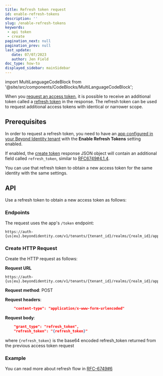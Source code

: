 ```yaml
---
title: Refresh token request
id: enable-refresh-tokens
description: ''
slug: /enable-refresh-tokens
keywords:
 - api token
 - create
pagination_next: null
pagination_prev: null
last_update:
   date: 07/07/2023
   author: Jen Field
doc_type: how-to
displayed_sidebar: mainSidebar
---
```


import MultiLanguageCodeBlock from '@site/src/components/CodeBlocks/MultiLanguageCodeBlock';


When you [request an access token](/docs/create-api-token#api), it is possible to receive an additional token called a [refresh token](https://datatracker.ietf.org/doc/html/rfc6749#section-1.5) in the response.  The refresh token can be used to request additional access tokens with identical or narrower scope.

## Prerequisites

In order to request a refresh token, you need to have an [app configured in your Beyond Identity tenant](/docs/add-an-application) with the **Enable Refresh Tokens** setting enabled.

If enabled, the [create token](/docs/create-api-token#api) response JSON object will contain an additional field called `refresh_token`, similar to [RFC6749#4.1.4](https://datatracker.ietf.org/doc/html/rfc6749#section-4.1.4).

You can use that refresh token to obtain a new access token for the same identity with the same settings.

## API

Use a refresh token to obtain a new access token as follows:

### Endpoints

The request uses the app's `/token` endpoint:

```http
https://auth-{us|eu}.beyondidentity.com/v1/tenants/{tenant_id}/realms/{realm_id}/applications/{application_id}/token
```

### Create HTTP Request

Create the HTTP request as follows:

**Request URL**

```http
https://auth-{us|eu}.beyondidentity.com/v1/tenants/{tenant_id}/realms/{realm_id}/applications/{application_id}/token
```

**Request method**: POST

**Request headers**:

```json
    "content-type": "application/x-www-form-urlencoded"
```

**Request body**:

```json
    "grant_type": "refresh_token",
    "refresh_token": "{refresh_token}"
```
where `{refresh_token}` is the base64 encoded refresh_token returned from the previous access token request

### Example

<MultiLanguageCodeBlock
curl='curl "https://auth-$(REGION).beyondidentity.com/v1/tenants/$(TENANT_ID)/realms/$(REALM_ID)/applications/$(APPLICATION_ID)/token" \
-X POST \
-H "Content-Type: application/x-www-form-urlencoded" \
-d "grant_type=refresh_token&refresh_token=$(REFRESH_TOKEN)"'
title="/token"
/>

You can read more about refresh flow in [RFC-6749#6](https://datatracker.ietf.org/doc/html/rfc6749#section-6)
